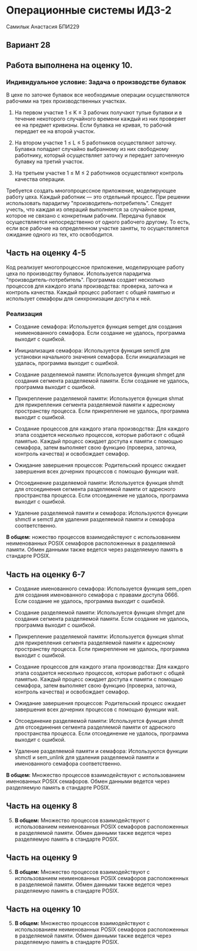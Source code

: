 # Операционные системы ИДЗ-2 

Самилык Анастасия БПИ229

## Вариант 28
## Работа выполнена на оценку 10.

### Индивидуальное условие: Задача о производстве булавок

В цехе по заточке булавок все необходимые операции осуществляются рабочими на трех производственных участках.

1. На первом участке 1 ≤ K ≤ 3 рабочих получают тупые булавки и в течение некоторого случайного времени каждый из них проверяет ее на предмет кривизны. Если булавка не кривая, то рабочий передает ее на второй участок.

2. На втором участке 1 ≤ L ≤ 5 работников осуществляют заточку. Булавка попадает случайно выбранному из них свободному работнику, который осуществляет заточку и передает заточенную булавку на третий участок.

3. На третьем участке 1 ≤ M ≤ 2 работников осуществляют контроль качества операции.

Требуется создать многопроцессное приложение, моделирующее работу цеха. Каждый работник — это отдельный процесс. При решении использовать парадигму "производитель-потребитель". Следует учесть, что каждая из операций выполняется за случайное время, которое не связано с конкретным рабочим. Передача булавок осуществляется непосредственно от одного рабочего другому. То есть, если все рабочие на определенном участке заняты, то осуществляется ожидание одного из тех, кто освободится.

## Часть на оценку 4-5
Код реализует многопроцессное приложение, моделирующее работу цеха по производству булавок. Используется парадигма "производитель-потребитель". Программа создает несколько процессов для каждого этапа производства: проверка, заточка и контроль качества. Каждый процесс работает с общей памятью и использует семафоры для синхронизации доступа к ней.

### Реализация

- Создание семафора: Используется функция semget для создания неименованного семафора. Если создание не удалось, программа выходит с ошибкой.

- Инициализация семафора: Используется функция semctl для установки начального значения семафора. Если инициализация не удалась, программа выходит с ошибкой.

- Создание разделяемой памяти: Используется функция shmget для создания сегмента разделяемой памяти. Если создание не удалось, программа выходит с ошибкой.

- Прикрепление разделяемой памяти: Используется функция shmat для прикрепления сегмента разделяемой памяти к адресному пространству процесса. Если прикрепление не удалось, программа выходит с ошибкой.

- Создание процессов для каждого этапа производства: Для каждого этапа создается несколько процессов, которые работают с общей памятью. Каждый процесс ожидает доступа к памяти с помощью семафора, затем выполняет свою функцию (проверка, заточка, контроль качества) и освобождает семафор.

- Ожидание завершения процессов: Родительский процесс ожидает завершения всех дочерних процессов с помощью функции wait.

- Отсоединение разделяемой памяти: Используется функция shmdt для отсоединения сегмента разделяемой памяти от адресного пространства процесса. Если отсоединение не удалось, программа выходит с ошибкой.

- Удаление разделяемой памяти и семафора: Используются функции shmctl и semctl для удаления разделяемой памяти и семафора соответственно.


**В общем:**
   ножество процессов взаимодействуют с использованием неименованных POSIX семафоров расположенных в разделяемой памяти. Обмен данными также ведется через разделяемую память в стандарте POSIX.


## Часть на оценку 6-7

- Создание именованного семафора: Используется функция sem_open для создания именованного семафора с правами доступа 0666. Если создание не удалось, программа выходит с ошибкой.
  
- Создание разделяемой памяти: Используется функция shmget для создания сегмента разделяемой памяти. Если создание не удалось, программа выходит с ошибкой.
  
- Прикрепление разделяемой памяти: Используется функция shmat для прикрепления сегмента разделяемой памяти к адресному пространству процесса. Если прикрепление не удалось, программа выходит с ошибкой.
  
- Создание процессов для каждого этапа производства: Для каждого этапа создается несколько процессов, которые работают с общей памятью. Каждый процесс ожидает доступа к памяти с помощью семафора, затем выполняет свою функцию (проверка, заточка, контроль качества) и освобождает семафор.

- Ожидание завершения процессов: Родительский процесс ожидает завершения всех дочерних процессов с помощью функции wait.

- Отсоединение разделяемой памяти: Используется функция shmdt для отсоединения сегмента разделяемой памяти от адресного пространства процесса. Если отсоединение не удалось, программа выходит с ошибкой.

- Удаление разделяемой памяти и семафора: Используются функции shmctl и sem_unlink для удаления разделяемой памяти и именованного семафора соответственно.

**В общем:**
    Множество процессов взаимодействуют с использованием именованных POSIX семафоров. Обмен данными ведется через разделяемую память в стандарте POSIX. 

## Часть на оценку 8

5. **В общем:**
   Множество процессов взаимодействуют с использованием неименованных POSIX семафоров расположенных в разделяемой памяти. Обмен данными также ведется через разделяемую память в стандарте POSIX.


## Часть на оценку 9

5. **В общем:**
   Множество процессов взаимодействуют с использованием неименованных POSIX семафоров расположенных в разделяемой памяти. Обмен данными также ведется через разделяемую память в стандарте POSIX.


## Часть на оценку 10

5. **В общем:**
   Множество процессов взаимодействуют с использованием неименованных POSIX семафоров расположенных в разделяемой памяти. Обмен данными также ведется через разделяемую память в стандарте POSIX.
